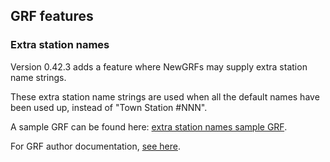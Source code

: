 ## GRF features

### Extra station names

Version 0.42.3 adds a feature where NewGRFs may supply extra station name strings.

These extra station name strings are used when all the default names have been used up, instead of "Town Station #NNN".

A sample GRF can be found here: [extra station names sample GRF](https://github.com/JGRennison/extra-station-names-sample-grf).

For GRF author documentation, [see here](https://htmlpreview.github.io/?https://github.com/JGRennison/OpenTTD-patches/blob/jgrpp/docs/newgrf-additions.html#a0globalsettings).